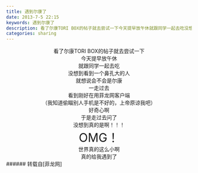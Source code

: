 ```yaml
---
title: 遇到尔康了
date: 2013-7-5 22:15
keywords: 遇到尔康了
description: 看了尔康TORI BOX的帖子就去尝试一下今天提早放午休就跟同学一起去吃没想到看到一个鼻孔大的人就想说会不会是尔康一走过去看到刚好在用菲龙网客户端（我知道偷瞄别人手机是不好的，上帝原谅我吧）好奇心啊于是走过去问了没想到真的是啊！！！OMG！世界真的这么小啊真的给我遇到了
categories: sharing
---
```

<td class="t_f" id="postmessage_17141">

<div align="center">看了尔康TORI BOX的帖子就去尝试一下</div><div align="center">今天提早放午休</div><div align="center">就跟同学一起去吃</div><div align="center">没想到看到一个鼻孔大的人</div><div align="center">就想说会不会是尔康<img alt="" border="0" onclick="" onmouseover="" smilieid="249" src="static/image/smiley/Xiongmao/24.gif"/></div><div align="center">一走过去</div><div align="center">看到刚好在用菲龙网客户端</div><div align="center">（我知道偷瞄别人手机是不好的，上帝原谅我吧）<img alt="" border="0" onclick="" onmouseover="" smilieid="270" src="static/image/smiley/Xiongmao/27.gif"/></div><div align="center">好奇心啊</div><div align="center">于是走过去问了</div><div align="center">没想到真的是啊！！！</div><div align="center"><font size="6">OMG！</font></div><div align="center">世界真的这么小啊<img alt="" border="0" onclick="" onmouseover="" smilieid="262" src="static/image/smiley/Xiongmao/29.gif"/></div><div align="center">真的给我遇到了<br/>
</div></td>
###### 转载自[菲龙网]